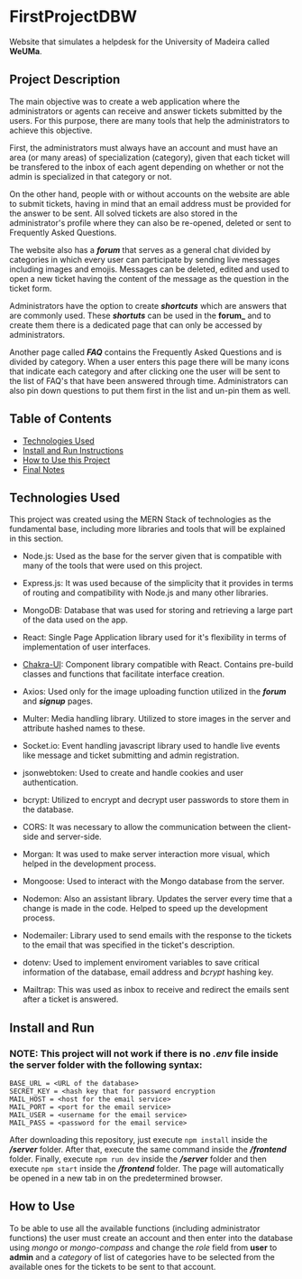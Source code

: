 # FirstProjectDBW

Website that simulates a helpdesk for the University of Madeira called **WeUMa**.

## Project Description

The main objective was to create a web application where the administrators or agents can receive and answer tickets submitted by the users. For this purpose, there are many tools that help the administrators to achieve this objective.

First, the administrators must always have an account and must have an area (or many areas) of specialization (category), given that each ticket will be transfered to the inbox of each agent depending on whether or not the admin is specialized in that category or not.

On the other hand, people with or without accounts on the website are able to submit tickets, having in mind that an email address must be provided for the answer to be sent. All solved tickets are also stored in the administrator's profile where they can also be re-opened, deleted or sent to Frequently Asked Questions.

The website also has a **_forum_** that serves as a general chat divided by categories in which every user can participate by sending live messages including images and emojis. Messages can be deleted, edited and used to open a new ticket having the content of the message as the question in the ticket form.

Administrators have the option to create **_shortcuts_** which are answers that are commonly used. These **_shortuts_** can be used in the **forum_** and to create them there is a dedicated page that can only be accessed by administrators.

Another page called **_FAQ_** contains the Frequently Asked Questions and is divided by category. When a user enters this page there will be many icons that indicate each category and after clicking one the user will be sent to the list of FAQ's that have been answered through time. Administrators can also pin down questions to put them first in the list and un-pin them as well.

## Table of Contents
- [Technologies Used](#technologies-used)
- [Install and Run Instructions](#install-and-run)
- [How to Use this Project](#how-to-use)
- [Final Notes](#final-notes)

## Technologies Used

This project was created using the MERN Stack of technologies as the fundamental base, including more libraries and tools that will be explained in this section.

* Node.js: Used as the base for the server given that is compatible with many of the tools that were used on this project.

* Express.js: It was used because of the simplicity that it provides in terms of routing and compatibility with Node.js and many other libraries.

* MongoDB: Database that was used for storing and retrieving a large part of the data used on the app.

* React: Single Page Application library used for it's flexibility in terms of implementation of user interfaces.

* [Chakra-UI](https://chakra-ui.com/): Component library compatible with React. Contains pre-build classes and functions that facilitate interface creation.

* Axios: Used only for the image uploading function utilized in the **_forum_** and **_signup_** pages.

* Multer: Media handling library. Utilized to store images in the server and attribute hashed names to these.

* Socket.io: Event handling javascript library used to handle live events like message and ticket submitting and admin registration.

* jsonwebtoken: Used to create and handle cookies and user authentication.

* bcrypt: Utilized to encrypt and decrypt user passwords to store them in the database.

* CORS: It was necessary to allow the communication between the client-side and server-side.

* Morgan: It was used to make server interaction more visual, which helped in the development process.

* Mongoose: Used to interact with the Mongo database from the server.

* Nodemon: Also an assistant library. Updates the server every time that a change is made in the code. Helped to speed up the development process.

* Nodemailer: Library used to send emails with the response to the tickets to the email that was specified in the ticket's description.

* dotenv: Used to implement enviroment variables to save critical information of the database, email address and _bcrypt_ hashing key.

* Mailtrap: This was used as inbox to receive and redirect the emails sent after a ticket is answered.

## Install and Run

### **NOTE:** This project will not work if there is no **_.env_** file inside the server folder with the following syntax:

```
BASE_URL = <URL of the database>
SECRET_KEY = <hash key that for password encryption
MAIL_HOST = <host for the email service>
MAIL_PORT = <port for the email service>
MAIL_USER = <username for the email service>
MAIL_PASS = <password for the email service>
```

After downloading this repository, just execute `npm install` inside the **_/server_** folder. After that, execute the same command inside the **_/frontend_** folder.
Finally, execute `npm run dev` inside the **_/server_** folder and then execute `npm start` inside the **_/frontend_** folder. The page will automatically be opened in a new tab in on the predetermined browser.

## How to Use

To be able to use all the available functions (including administrator functions) the user must create an account and then enter into the database using _mongo_ or _mongo-compass_ and change the *role* field from **user** to **admin** and a *category* of list of categories have to be selected from the available ones for the tickets to be sent to that account.  
